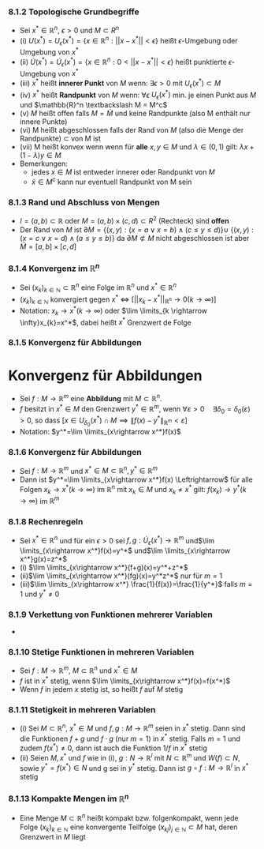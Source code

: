 ### 8.1.2 Topologische Grundbegriffe
- Sei $x^{*}\in \mathbb{R}^n$, $\epsilon > 0$ und $M \subset R^n$
- (i) $U(x^{*})=U_{\epsilon}(x^{*})=\{ x \in \mathbb{R}^n:||x-x^{*}|| < \epsilon \}$ heißt $\epsilon$-Umgebung oder Umgebung von $x^{*}$ 
- (ii) $\dot{U} (x^{*})=\dot{U}_{\epsilon}(x^{*})=\{ x \in \mathbb{R}^n: 0<||x-x^{*}|| < \epsilon \}$ heißt punktierte $\epsilon$-Umgebung von $x^{*}$  
- (iii) $x^{*}$ heißt **innerer Punkt** von $M$ wenn: $\exists \epsilon > 0$ mit $U_{\epsilon}(x^{*}) \subset M$  
- (iv) $x^{*}$ heißt **Randpunkt** von $M$ wenn: $\forall \epsilon$   $U_{\epsilon}(x^{*})$ min. je einen Punkt aus $M$ und $\mathbb{R}^n \textbackslash M = M^c$ 
- (v) $M$ heißt offen falls $M=\dot{M}$ und keine Randpunkte (also M enthält nur innere Punkte) 
- (vi) M heißt abgeschlossen falls der Rand von $M$ (also die Menge der Randpunkte) $\subset$ von M ist
- (vii) M heißt konvex wenn wenn für **alle** $x,y\in M$ und $\lambda \in (0,1)$ gilt: $\lambda x+ (1-\lambda)y\in M$
- Bemerkungen: 
	- jedes $x \in M$ ist entweder innerer oder Randpunkt von $M$
	- $\tilde{x}\in M^c$ kann nur eventuell Randpunkt von M sein
### 8.1.3 Rand und Abschluss von Mengen
- $I= (a,b) \subset \mathbb{R}$ oder $M=(a,b)\times(c,d)\subset R^2$ (Rechteck) sind **offen**
- Der Rand von $M$ ist $\partial M=\{ (x,y): (x=a \lor x=b)\land(c\leq y \leq d)\} \cup$ $\{ (x,y): (x=c \lor x=d)\land(a\leq y \leq b)\}$ da $\partial M \not\subset M$ nicht abgeschlossen ist aber $\bar{M}=[a,b]\times[c,d]$
### 8.1.4 Konvergenz im $\mathbb{R}^n$ 
- Sei $(x_{k})_{k\in \mathbb{N}}\subset \mathbb{R}^n$ eine Folge im $\mathbb{R}^n$ und $x^*\in \mathbb{R}^n$ 
- $(x_{k})_{k\in \mathbb{N}}$ konvergiert gegen $x^*$ $\Leftrightarrow$ $[||x_{k}-x^*||_{\mathbb{R}^n}\rightarrow 0 (k \rightarrow \infty)]$
- Notation: $x_{k} \rightarrow x^*(k \rightarrow \infty)$ oder $\lim \limits_{k \rightarrow \infty}x_{k}=x^*$, dabei heißt $x^*$ Grenzwert de Folge 
### 8.1.5 Konvergenz für Abbildungen
# Konvergenz für Abbildungen
- Sei $f : M \to \mathbb{R}^m$ eine **Abbildung** mit $M \subset \mathbb{R}^n$. 
- $f$ besitzt in $x^* \in M$ den Grenzwert $y^* \in \mathbb{R}^m$, wenn $\forall \varepsilon > 0 \quad \exists \delta_0 = \delta_0(\varepsilon) > 0$, so dass $\left[ x \in U_{\delta_0}(x^*) \cap M \implies \|f(x) - y^*\|_{\mathbb{R}^m} < \varepsilon \right]$ 
- Notation: $y^*=\lim \limits_{x\rightarrow x^*}f(x)$ 
### 8.1.6 Konvergenz für Abbildungen
- Sei $f:M \rightarrow \mathbb{R}^m$ und $x^* \in M \subset \mathbb{R}^n,y^*\in \mathbb{R}^m$ 
- Dann ist $y^*=\lim \limits_{x\rightarrow x^*}f(x) \Leftrightarrow$ für alle Folgen $x_{k}\rightarrow x^*(k\rightarrow \infty)$ im $\mathbb{R}^n$ mit $x_{k}\in M$ und $x_{k}\neq x^*$ gilt: $f(x_k)\rightarrow y^*(k\rightarrow \infty)$ im $\mathbb{R}^m$ 
### 8.1.8 Rechenregeln
- Sei $x^*\in \mathbb{R}^n$ und für ein $\epsilon > 0$ sei $f,g:\dot{U}_{\epsilon}(x^*)\rightarrow \mathbb{R}^m$ und$\lim \limits_{x\rightarrow x^*}f(x)=y^*$ und$\lim \limits_{x\rightarrow x^*}g(x)=z^*$  
- (i) $\lim \limits_{x\rightarrow x^*}(f+g)(x)=y^*+z^*$ 
- (ii)$\lim \limits_{x\rightarrow x^*}(fg)(x)=y^*z^*$  nur für $m=1$
- (iii)$\lim \limits_{x\rightarrow x^*} \frac{1}{f(x)}=\frac{1}{y^*}$  falls $m=1$ und $y^* \neq 0$ 
### 8.1.9 Verkettung von Funktionen mehrerer Variablen 
- 
### 8.1.10 Stetige Funktionen in mehreren Variablen
- Sei $f:M\rightarrow \mathbb{R}^m$, $M \subset \mathbb{R}^n$ und $x^* \in M$ 
- $f$ ist in $x^*$ stetig, wenn $\lim \limits_{x\rightarrow x^*}f(x)=f(x^*)$ 
- Wenn $f$ in jedem $x$ stetig ist, so heißt $f$ auf $M$ stetig
### 8.1.11 Stetigkeit in mehreren Variablen
- (i) Sei $M \subset \mathbb{R}^n$, $x^*\in M$ und $f,g:M\rightarrow \mathbb{R}^m$ seien in $x^*$ stetig. Dann sind die Funktionen $f+g$ und $f\cdot g$ (nur $m=1$) in $x^*$ stetig. Falls $m=1$ und zudem $f(x^*)\neq 0$, dann ist auch die Funktion $1/f$ in $x^*$ stetig
- (ii) Seien $M,x^*$ und $f$ wie in (i), $g:N\rightarrow \mathbb{R}^l$ mit $N \subset \mathbb{R}^m$ und $W(f)\subset N$, sowie $y^*=f(x^*)\in N$ und g sei in $y^*$ stetig. Dann ist $g \circ f: M \rightarrow \mathbb{R}^l$ in $x^*$ stetig 
### 8.1.13 Kompakte Mengen im $\mathbb{R}^n$ 
- Eine Menge $M \subset \mathbb{R}^n$ heißt kompakt bzw. folgenkompakt, wenn jede Folge $(x_{k})_{k\in \mathbb{N}}$ eine konvergente Teilfolge $(x_{kj})_{j \in \mathbb{N}} \subset M$ hat, deren Grenzwert in $M$ liegt 
